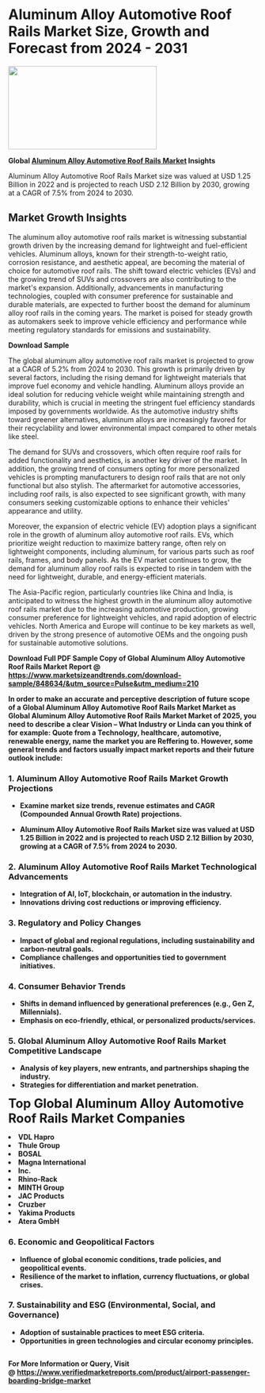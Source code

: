<H1>Aluminum Alloy Automotive Roof Rails Market Size, Growth and Forecast from 2024 - 2031</H1><img class="aligncenter size-medium wp-image-584254" src="https://thirdeyenews.in/wp-content/uploads/2024/09/Global-Market-Research-300x168.jpeg" alt="" width="300" height="168" /><p><strong>Global&nbsp;<a href="https://www.marketsizeandtrends.com/download-sample/848634/&amp;utm_source=Pulse&amp;utm_medium=210">Aluminum Alloy Automotive Roof Rails Market</a> Insights</strong></p><p>Aluminum Alloy Automotive Roof Rails Market size was valued at USD 1.25 Billion in 2022 and is projected to reach USD 2.12 Billion by 2030, growing at a CAGR of 7.5% from 2024 to 2030.</p><p><h2>Market Growth Insights</h2> <p>The aluminum alloy automotive roof rails market is witnessing substantial growth driven by the increasing demand for lightweight and fuel-efficient vehicles. Aluminum alloys, known for their strength-to-weight ratio, corrosion resistance, and aesthetic appeal, are becoming the material of choice for automotive roof rails. The shift toward electric vehicles (EVs) and the growing trend of SUVs and crossovers are also contributing to the market's expansion. Additionally, advancements in manufacturing technologies, coupled with consumer preference for sustainable and durable materials, are expected to further boost the demand for aluminum alloy roof rails in the coming years. The market is poised for steady growth as automakers seek to improve vehicle efficiency and performance while meeting regulatory standards for emissions and sustainability.</p> <p><strong>Download Sample</strong></p> <p>The global aluminum alloy automotive roof rails market is projected to grow at a CAGR of 5.2% from 2024 to 2030. This growth is primarily driven by several factors, including the rising demand for lightweight materials that improve fuel economy and vehicle handling. Aluminum alloys provide an ideal solution for reducing vehicle weight while maintaining strength and durability, which is crucial in meeting the stringent fuel efficiency standards imposed by governments worldwide. As the automotive industry shifts toward greener alternatives, aluminum alloys are increasingly favored for their recyclability and lower environmental impact compared to other metals like steel.</p> <p>The demand for SUVs and crossovers, which often require roof rails for added functionality and aesthetics, is another key driver of the market. In addition, the growing trend of consumers opting for more personalized vehicles is prompting manufacturers to design roof rails that are not only functional but also stylish. The aftermarket for automotive accessories, including roof rails, is also expected to see significant growth, with many consumers seeking customizable options to enhance their vehicles' appearance and utility.</p> <p>Moreover, the expansion of electric vehicle (EV) adoption plays a significant role in the growth of aluminum alloy automotive roof rails. EVs, which prioritize weight reduction to maximize battery range, often rely on lightweight components, including aluminum, for various parts such as roof rails, frames, and body panels. As the EV market continues to grow, the demand for aluminum alloy roof rails is expected to rise in tandem with the need for lightweight, durable, and energy-efficient materials.</p> <p>The Asia-Pacific region, particularly countries like China and India, is anticipated to witness the highest growth in the aluminum alloy automotive roof rails market due to the increasing automotive production, growing consumer preference for lightweight vehicles, and rapid adoption of electric vehicles. North America and Europe will continue to be key markets as well, driven by the strong presence of automotive OEMs and the ongoing push for sustainable automotive solutions.</p> <p><strong></p><p><span class=""><strong>Download Full PDF Sample Copy of Global Aluminum Alloy Automotive Roof Rails Market Report</strong> @ <a href="https://www.marketsizeandtrends.com/download-sample/848634/&amp;utm_source=Pulse&amp;utm_medium=210" target="_blank">https://www.marketsizeandtrends.com/download-sample/848634/&amp;utm_source=Pulse&amp;utm_medium=210</a></span></p><p>In order to make an accurate and perceptive description of future scope of a Global&nbsp;Aluminum Alloy Automotive Roof Rails Market Market as Global&nbsp;Aluminum Alloy Automotive Roof Rails Market Market of 2025, you need to describe a clear Vision &ndash; What Industry or Linda can you think of for example: Quote from a Technology, healthcare, automotive, renewable energy, name the market you are Reffering to. However, some general trends and factors usually impact market reports and their future outlook include:</p><h3>1.&nbsp;<strong>Aluminum Alloy Automotive Roof Rails Market Growth Projections</strong></h3><ul><li>Examine market size trends, revenue estimates and CAGR (Compounded Annual Growth Rate) projections.</li><li><p>Aluminum Alloy Automotive Roof Rails Market size was valued at USD 1.25 Billion in 2022 and is projected to reach USD 2.12 Billion by 2030, growing at a CAGR of 7.5% from 2024 to 2030.</p></li></ul><h3>2.&nbsp;<strong>Aluminum Alloy Automotive Roof Rails Market Technological Advancements</strong></h3><ul><li>Integration of AI, IoT, blockchain, or automation in the industry.</li><li>Innovations driving cost reductions or improving efficiency.</li></ul><h3>3.&nbsp;<strong>Regulatory and Policy Changes</strong></h3><ul><li>Impact of global and regional regulations, including sustainability and carbon-neutral goals.</li><li>Compliance challenges and opportunities tied to government initiatives.</li></ul><h3>4.&nbsp;<strong>Consumer Behavior Trends</strong></h3><ul><li>Shifts in demand influenced by generational preferences (e.g., Gen Z, Millennials).</li><li>Emphasis on eco-friendly, ethical, or personalized products/services.</li></ul><h3>5.&nbsp;<strong>Global Aluminum Alloy Automotive Roof Rails Market Competitive Landscape</strong></h3><ul><li>Analysis of key players, new entrants, and partnerships shaping the industry.</li><li>Strategies for differentiation and market penetration.</li></ul><p data-pm-slice="1 1 []"><span style="color: inherit; font-family: inherit; font-size: 25px;">Top Global Aluminum Alloy Automotive Roof Rails Market Companies</span></p><div class="" data-test-id=""><p><li>VDL Hapro</li><li> Thule Group</li><li> BOSAL</li><li> Magna International</li><li> Inc.</li><li> Rhino-Rack</li><li> MINTH Group</li><li> JAC Products</li><li> Cruzber</li><li> Yakima Products</li><li> Atera GmbH</li></p></div><h3>6.&nbsp;<strong>Economic and Geopolitical Factors</strong></h3><ul><li>Influence of global economic conditions, trade policies, and geopolitical events.</li><li>Resilience of the market to inflation, currency fluctuations, or global crises.</li></ul><h3>7.&nbsp;<strong>Sustainability and ESG (Environmental, Social, and Governance)</strong></h3><ul><li>Adoption of sustainable practices to meet ESG criteria.</li><li>Opportunities in green technologies and circular economy principles.</li></ul><h2><strong style="font-size: 14px;">For More Information or Query, Visit @&nbsp;</strong><a style="background-color: #ffffff; font-size: 14px;" href="https://www.marketsizeandtrends.com/report/aluminum-alloy-automotive-roof-rails-market/" target="_blank">https://www.verifiedmarketreports.com/product/airport-passenger-boarding-bridge-market</a></h2>
